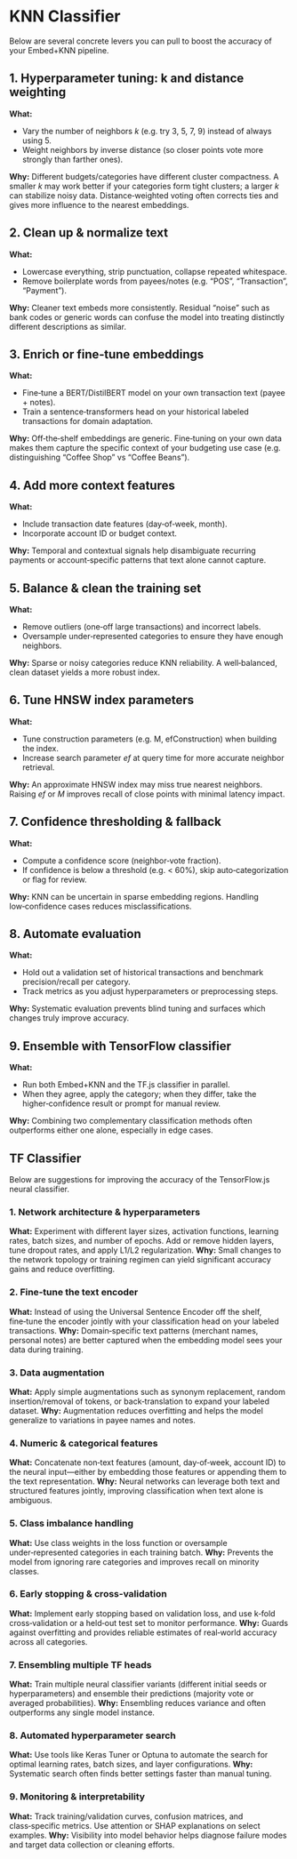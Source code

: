 # KNN Classifier

Below are several concrete levers you can pull to boost the accuracy of your Embed+KNN pipeline.

## 1. Hyperparameter tuning: k and distance weighting

**What:**

- Vary the number of neighbors _k_ (e.g. try 3, 5, 7, 9) instead of always using 5.
- Weight neighbors by inverse distance (so closer points vote more strongly than farther ones).

**Why:**
Different budgets/categories have different cluster compactness. A smaller _k_ may work better if your categories form tight clusters; a larger _k_ can stabilize noisy data. Distance‑weighted voting often corrects ties and gives more influence to the nearest embeddings.

## 2. Clean up & normalize text

**What:**

- Lowercase everything, strip punctuation, collapse repeated whitespace.
- Remove boilerplate words from payees/notes (e.g. “POS”, “Transaction”, “Payment”).

**Why:**
Cleaner text embeds more consistently. Residual “noise” such as bank codes or generic words can confuse the model into treating distinctly different descriptions as similar.

## 3. Enrich or fine‑tune embeddings

**What:**

- Fine‑tune a BERT/DistilBERT model on your own transaction text (payee + notes).
- Train a sentence‑transformers head on your historical labeled transactions for domain adaptation.

**Why:**
Off‑the‑shelf embeddings are generic. Fine‑tuning on your own data makes them capture the specific context of your budgeting use case (e.g. distinguishing “Coffee Shop” vs “Coffee Beans”).

## 4. Add more context features

**What:**

- Include transaction date features (day‑of‑week, month).
- Incorporate account ID or budget context.

**Why:**
Temporal and contextual signals help disambiguate recurring payments or account‑specific patterns that text alone cannot capture.

## 5. Balance & clean the training set

**What:**

- Remove outliers (one‑off large transactions) and incorrect labels.
- Oversample under‑represented categories to ensure they have enough neighbors.

**Why:**
Sparse or noisy categories reduce KNN reliability. A well‑balanced, clean dataset yields a more robust index.

## 6. Tune HNSW index parameters

**What:**

- Tune construction parameters (e.g. M, efConstruction) when building the index.
- Increase search parameter _ef_ at query time for more accurate neighbor retrieval.

**Why:**
An approximate HNSW index may miss true nearest neighbors. Raising _ef_ or _M_ improves recall of close points with minimal latency impact.

## 7. Confidence thresholding & fallback

**What:**

- Compute a confidence score (neighbor‑vote fraction).
- If confidence is below a threshold (e.g. < 60%), skip auto‑categorization or flag for review.

**Why:**
KNN can be uncertain in sparse embedding regions. Handling low‑confidence cases reduces misclassifications.

## 8. Automate evaluation

**What:**

- Hold out a validation set of historical transactions and benchmark precision/recall per category.
- Track metrics as you adjust hyperparameters or preprocessing steps.

**Why:**
Systematic evaluation prevents blind tuning and surfaces which changes truly improve accuracy.

## 9. Ensemble with TensorFlow classifier

**What:**

- Run both Embed+KNN and the TF.js classifier in parallel.
- When they agree, apply the category; when they differ, take the higher‑confidence result or prompt for manual review.

**Why:**
Combining two complementary classification methods often outperforms either one alone, especially in edge cases.

## TF Classifier

Below are suggestions for improving the accuracy of the TensorFlow.js neural classifier.

### 1. Network architecture & hyperparameters

**What:** Experiment with different layer sizes, activation functions, learning rates, batch sizes, and number of epochs. Add or remove hidden layers, tune dropout rates, and apply L1/L2 regularization.
**Why:** Small changes to the network topology or training regimen can yield significant accuracy gains and reduce overfitting.

### 2. Fine‑tune the text encoder

**What:** Instead of using the Universal Sentence Encoder off the shelf, fine‑tune the encoder jointly with your classification head on your labeled transactions.
**Why:** Domain‑specific text patterns (merchant names, personal notes) are better captured when the embedding model sees your data during training.

### 3. Data augmentation

**What:** Apply simple augmentations such as synonym replacement, random insertion/removal of tokens, or back‑translation to expand your labeled dataset.
**Why:** Augmentation reduces overfitting and helps the model generalize to variations in payee names and notes.

### 4. Numeric & categorical features

**What:** Concatenate non‑text features (amount, day‑of‑week, account ID) to the neural input—either by embedding those features or appending them to the text representation.
**Why:** Neural networks can leverage both text and structured features jointly, improving classification when text alone is ambiguous.

### 5. Class imbalance handling

**What:** Use class weights in the loss function or oversample under‑represented categories in each training batch.
**Why:** Prevents the model from ignoring rare categories and improves recall on minority classes.

### 6. Early stopping & cross-validation

**What:** Implement early stopping based on validation loss, and use k‑fold cross‑validation or a held‑out test set to monitor performance.
**Why:** Guards against overfitting and provides reliable estimates of real‑world accuracy across all categories.

### 7. Ensembling multiple TF heads

**What:** Train multiple neural classifier variants (different initial seeds or hyperparameters) and ensemble their predictions (majority vote or averaged probabilities).
**Why:** Ensembling reduces variance and often outperforms any single model instance.

### 8. Automated hyperparameter search

**What:** Use tools like Keras Tuner or Optuna to automate the search for optimal learning rates, batch sizes, and layer configurations.
**Why:** Systematic search often finds better settings faster than manual tuning.

### 9. Monitoring & interpretability

**What:** Track training/validation curves, confusion matrices, and class‑specific metrics. Use attention or SHAP explanations on select examples.
**Why:** Visibility into model behavior helps diagnose failure modes and target data collection or cleaning efforts.
